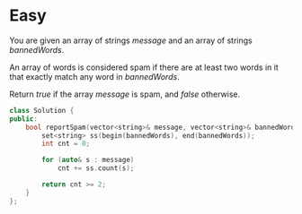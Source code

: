 # Easy

You are given an array of strings $message$ and an array of strings $bannedWords$.

An array of words is considered spam if there are at least two words in it that exactly match any word in $bannedWords$.

Return $true$ if the array $message$ is spam, and $false$ otherwise.

```cpp
class Solution {
public:
    bool reportSpam(vector<string>& message, vector<string>& bannedWords) {
        set<string> ss(begin(bannedWords), end(bannedWords));
        int cnt = 0;

        for (auto& s : message)
            cnt += ss.count(s);

        return cnt >= 2;
    }
};
```

